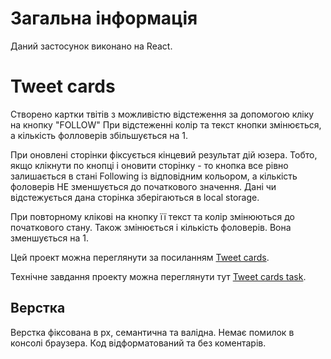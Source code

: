 # Загальна інформація

Даний застосунок виконано на React.

# Tweet cards

Cтворено картки твітів з можливістю відстеження за допомогою кліку на кнопку
"FOLLOW" При відстеженні колір та текст кнопки змінюється, а кількість
фолловерів збільшується на 1.

При оновлені сторінки фіксується кінцевий результат дій юзера. Тобто, якщо
клікнути по кнопці і оновити сторінку - то кнопка все рівно залишається в стані
Following із відповідним кольором, а кількість фоловерів НЕ зменшується до
початкового значення. Дані чи відстежується дана сторінка зберігаються в local
storage.

При повторному клікові на кнопку її текст та колір змінюються до початкового
стану. Також змінюється і кількість фоловерів. Вона зменшується на 1.

Цей проект можна переглянути за посиланням
[Tweet cards](https://volodymyr-bezyk.github.io/goit-test/).

Технічне завдання проекту можна переглянути тут
[Tweet cards task](https://drive.google.com/file/d/1YJuJ1nhaJv7SRlJLH05OTw08dxW2TQGK/view).

## Верстка

Верстка фіксована в рх, семантична та валідна. Немає помилок в консолі браузера.
Код відформатований та без коментарів.
